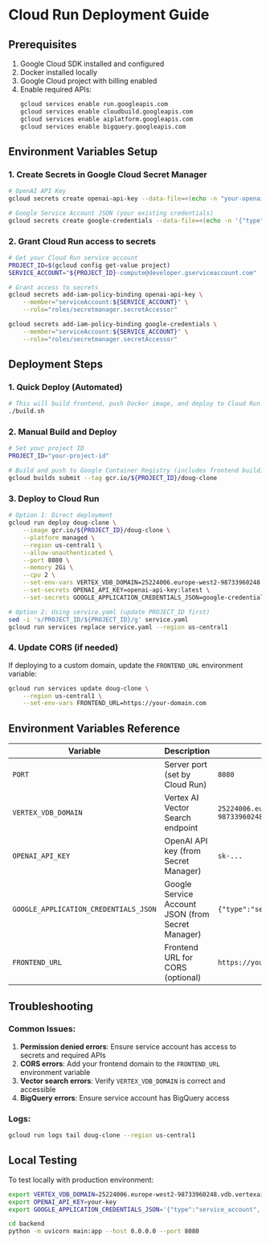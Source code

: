 # Cloud Run Deployment Guide

## Prerequisites

1. Google Cloud SDK installed and configured
2. Docker installed locally
3. Google Cloud project with billing enabled
4. Enable required APIs:
   ```bash
   gcloud services enable run.googleapis.com
   gcloud services enable cloudbuild.googleapis.com
   gcloud services enable aiplatform.googleapis.com
   gcloud services enable bigquery.googleapis.com
   ```

## Environment Variables Setup

### 1. Create Secrets in Google Cloud Secret Manager

```bash
# OpenAI API Key
gcloud secrets create openai-api-key --data-file=<(echo -n "your-openai-api-key")

# Google Service Account JSON (your existing credentials)
gcloud secrets create google-credentials --data-file=<(echo -n '{"type":"service_account",...}')
```

### 2. Grant Cloud Run access to secrets

```bash
# Get your Cloud Run service account
PROJECT_ID=$(gcloud config get-value project)
SERVICE_ACCOUNT="${PROJECT_ID}-compute@developer.gserviceaccount.com"

# Grant access to secrets
gcloud secrets add-iam-policy-binding openai-api-key \
    --member="serviceAccount:${SERVICE_ACCOUNT}" \
    --role="roles/secretmanager.secretAccessor"

gcloud secrets add-iam-policy-binding google-credentials \
    --member="serviceAccount:${SERVICE_ACCOUNT}" \
    --role="roles/secretmanager.secretAccessor"
```

## Deployment Steps

### 1. Quick Deploy (Automated)

```bash
# This will build frontend, push Docker image, and deploy to Cloud Run
./build.sh
```

### 2. Manual Build and Deploy

```bash
# Set your project ID
PROJECT_ID="your-project-id"

# Build and push to Google Container Registry (includes frontend build)
gcloud builds submit --tag gcr.io/${PROJECT_ID}/doug-clone
```

### 3. Deploy to Cloud Run

```bash
# Option 1: Direct deployment
gcloud run deploy doug-clone \
    --image gcr.io/${PROJECT_ID}/doug-clone \
    --platform managed \
    --region us-central1 \
    --allow-unauthenticated \
    --port 8080 \
    --memory 2Gi \
    --cpu 2 \
    --set-env-vars VERTEX_VDB_DOMAIN=25224006.europe-west2-98733960248.vdb.vertexai.goog \
    --set-secrets OPENAI_API_KEY=openai-api-key:latest \
    --set-secrets GOOGLE_APPLICATION_CREDENTIALS_JSON=google-credentials:latest

# Option 2: Using service.yaml (update PROJECT_ID first)
sed -i 's/PROJECT_ID/${PROJECT_ID}/g' service.yaml
gcloud run services replace service.yaml --region us-central1
```

### 4. Update CORS (if needed)

If deploying to a custom domain, update the `FRONTEND_URL` environment variable:

```bash
gcloud run services update doug-clone \
    --region us-central1 \
    --set-env-vars FRONTEND_URL=https://your-domain.com
```

## Environment Variables Reference

| Variable | Description | Example |
|----------|-------------|---------|
| `PORT` | Server port (set by Cloud Run) | `8080` |
| `VERTEX_VDB_DOMAIN` | Vertex AI Vector Search endpoint | `25224006.europe-west2-98733960248.vdb.vertexai.goog` |
| `OPENAI_API_KEY` | OpenAI API key (from Secret Manager) | `sk-...` |
| `GOOGLE_APPLICATION_CREDENTIALS_JSON` | Google Service Account JSON (from Secret Manager) | `{"type":"service_account",...}` |
| `FRONTEND_URL` | Frontend URL for CORS (optional) | `https://your-domain.com` |

## Troubleshooting

### Common Issues:

1. **Permission denied errors**: Ensure service account has access to secrets and required APIs
2. **CORS errors**: Add your frontend domain to the `FRONTEND_URL` environment variable
3. **Vector search errors**: Verify `VERTEX_VDB_DOMAIN` is correct and accessible
4. **BigQuery errors**: Ensure service account has BigQuery access

### Logs:

```bash
gcloud run logs tail doug-clone --region us-central1
```

## Local Testing

To test locally with production environment:

```bash
export VERTEX_VDB_DOMAIN=25224006.europe-west2-98733960248.vdb.vertexai.goog
export OPENAI_API_KEY=your-key
export GOOGLE_APPLICATION_CREDENTIALS_JSON='{"type":"service_account",...}'

cd backend
python -m uvicorn main:app --host 0.0.0.0 --port 8080
```
